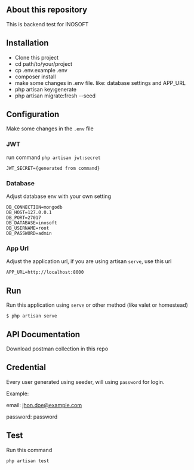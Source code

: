 ## About this repository

This is backend test for INOSOFT

## Installation

- Clone this project
- cd path/to/your/project
- cp .env.example .env
- composer install
- make some changes in .env file. like: database settings and APP_URL
- php artisan key:generate
- php artisan migrate:fresh --seed

## Configuration

Make some changes in the `.env` file

### JWT 

run command `php artisan jwt:secret`

```
JWT_SECRET={generated from command}
```

### Database

Adjust database env with your own setting

```
DB_CONNECTION=mongodb
DB_HOST=127.0.0.1
DB_PORT=27017
DB_DATABASE=inosoft
DB_USERNAME=root
DB_PASSWORD=admin
```

### App Url

Adjust the application url, if you are using artisan `serve`, use this url

```
APP_URL=http://localhost:8000
```

## Run

Run this application using `serve` or other method (like valet or homestead)

```
$ php artisan serve
```

## API Documentation

Download postman collection in this repo

## Credential

Every user generated using seeder, will using `password` for login.

Example:

email: jhon.doe@example.com

password: password

## Test

Run this command

```
php artisan test
```